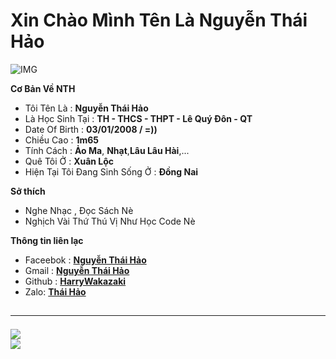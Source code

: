 
<h1> Xin Chào Mình Tên Là Nguyễn Thái Hảo
</h1>
<align="center">
    <img align="center" alt="IMG" src="https://avatars.githubusercontent.com/u/93087120?s=400&u=c5b9db46b1e3b4b995d1cce1407aace86f505e9f&v=4" />




**Cơ Bản Về NTH**

- Tôi Tên Là : **Nguyễn Thái Hảo**
- Là Học Sinh Tại : **TH - THCS - THPT - Lê Quý Đôn - QT**
- Date Of Birth : **03/01/2008 / =))**
- Chiều Cao : **1m65**
- Tính Cách : **Ảo Ma**, **Nhạt**,**Lâu Lâu Hài**,...
- Quê Tôi Ở : **Xuân Lộc**
- Hiện Tại Tôi Đang Sinh Sống Ở : **Đồng Nai**

**Sở thích**

- Nghe Nhạc , Đọc Sách Nè
- Nghịch Vài Thứ Thú Vị Như Học Code Nè

**Thông tin liên lạc**

- Faceebok : **[Nguyễn Thái Hảo](https://www.facebook.com/Lazic.Kanzu/)**
- Gmail : **[Nguyễn Thái Hảo](https://gmail.com)**
- Github : **[HarryWakazaki](https://github.com/HarryWakazaki)**
- Zalo: **[Thái Hảo](https://zalo.me/0946838477/)**
 <h2>   <hr>
 <a href="https://github.com/anuraghazra/github-readme-stats">
      <img src="https://github-readme-stats.vercel.app/api//top-langs?username=HarryWakazaki&show_icons=true&theme=tokyonight&count_private=true&langs_count=10&layout=compact">
  </a><br>
  <a href="https://github.com/anuraghazra/github-readme-stats">
      <img src="https://github-readme-stats.vercel.app/api?username=HarryWakazaki&show_icons=true&theme=tokyonight&count_private=true">
  </a><br>
